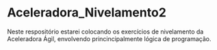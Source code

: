 # Aceleradora_Nivelamento2

Neste respositório estarei colocando os exercícios de nivelamento da Aceleradora Ágil, envolvendo princincipalmente lógica de programação.

